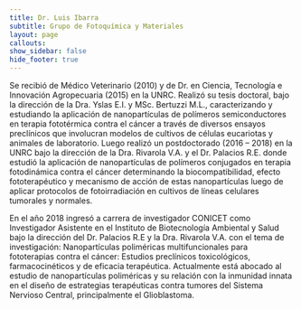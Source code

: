 ```yaml
---
title: Dr. Luis Ibarra
subtitle: Grupo de Fotoquímica y Materiales
layout: page
callouts:
show_sidebar: false
hide_footer: true
---
```


Se recibió de Médico Veterinario (2010) y de Dr. en Ciencia, Tecnología e Innovación Agropecuaria (2015) en la UNRC. Realizó su tesis doctoral, bajo la dirección de la Dra. Yslas E.I. y MSc. Bertuzzi M.L., caracterizando y estudiando la aplicación de nanopartículas de polímeros semiconductores en terapia fototérmica contra el cáncer a través de diversos ensayos preclínicos que involucran modelos de cultivos de células eucariotas y animales de laboratorio. Luego realizó un postdoctorado (2016 – 2018) en la UNRC bajo la dirección de la Dra. Rivarola V.A. y el Dr. Palacios R.E. donde estudió la aplicación de nanopartículas de polímeros conjugados en terapia fotodinámica contra el cáncer determinando la biocompatibilidad, efecto fototerapéutico y mecanismo de acción de estas nanopartículas luego de aplicar protocolos de fotoirradiación en cultivos de líneas celulares tumorales y normales.

En el año 2018 ingresó a carrera de investigador CONICET como Investigador Asistente en el Instituto de Biotecnología Ambiental y Salud bajo la dirección del Dr. Palacios R.E y la Dra. Rivarola V.A. con el tema de investigación: Nanopartículas poliméricas multifuncionales para fototerapias contra el cáncer: Estudios preclínicos toxicológicos, farmacocinéticos y de eficacia terapéutica. Actualmente está abocado al estudio de nanopartículas poliméricas y su relación con la inmunidad innata en el diseño de estrategias terapéuticas contra tumores del Sistema Nervioso Central, principalmente el Glioblastoma.
